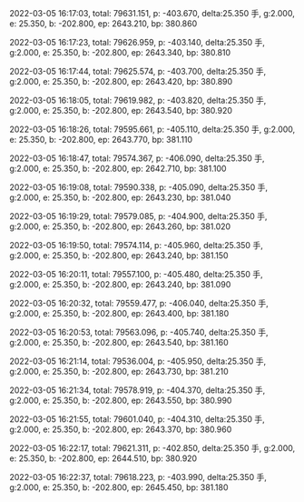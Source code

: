 2022-03-05 16:17:03, total: 79631.151, p: -403.670, delta:25.350 手, g:2.000, e: 25.350, b: -202.800, ep: 2643.210, bp: 380.860

2022-03-05 16:17:23, total: 79626.959, p: -403.140, delta:25.350 手, g:2.000, e: 25.350, b: -202.800, ep: 2643.340, bp: 380.810

2022-03-05 16:17:44, total: 79625.574, p: -403.700, delta:25.350 手, g:2.000, e: 25.350, b: -202.800, ep: 2643.420, bp: 380.890

2022-03-05 16:18:05, total: 79619.982, p: -403.820, delta:25.350 手, g:2.000, e: 25.350, b: -202.800, ep: 2643.540, bp: 380.920

2022-03-05 16:18:26, total: 79595.661, p: -405.110, delta:25.350 手, g:2.000, e: 25.350, b: -202.800, ep: 2643.770, bp: 381.110

2022-03-05 16:18:47, total: 79574.367, p: -406.090, delta:25.350 手, g:2.000, e: 25.350, b: -202.800, ep: 2642.710, bp: 381.100

2022-03-05 16:19:08, total: 79590.338, p: -405.090, delta:25.350 手, g:2.000, e: 25.350, b: -202.800, ep: 2643.230, bp: 381.040

2022-03-05 16:19:29, total: 79579.085, p: -404.900, delta:25.350 手, g:2.000, e: 25.350, b: -202.800, ep: 2643.260, bp: 381.020

2022-03-05 16:19:50, total: 79574.114, p: -405.960, delta:25.350 手, g:2.000, e: 25.350, b: -202.800, ep: 2643.240, bp: 381.150

2022-03-05 16:20:11, total: 79557.100, p: -405.480, delta:25.350 手, g:2.000, e: 25.350, b: -202.800, ep: 2643.240, bp: 381.090

2022-03-05 16:20:32, total: 79559.477, p: -406.040, delta:25.350 手, g:2.000, e: 25.350, b: -202.800, ep: 2643.400, bp: 381.180

2022-03-05 16:20:53, total: 79563.096, p: -405.740, delta:25.350 手, g:2.000, e: 25.350, b: -202.800, ep: 2643.540, bp: 381.160

2022-03-05 16:21:14, total: 79536.004, p: -405.950, delta:25.350 手, g:2.000, e: 25.350, b: -202.800, ep: 2643.730, bp: 381.210

2022-03-05 16:21:34, total: 79578.919, p: -404.370, delta:25.350 手, g:2.000, e: 25.350, b: -202.800, ep: 2643.550, bp: 380.990

2022-03-05 16:21:55, total: 79601.040, p: -404.310, delta:25.350 手, g:2.000, e: 25.350, b: -202.800, ep: 2643.370, bp: 380.960

2022-03-05 16:22:17, total: 79621.311, p: -402.850, delta:25.350 手, g:2.000, e: 25.350, b: -202.800, ep: 2644.510, bp: 380.920

2022-03-05 16:22:37, total: 79618.223, p: -403.990, delta:25.350 手, g:2.000, e: 25.350, b: -202.800, ep: 2645.450, bp: 381.180